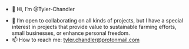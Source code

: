 - 👋 Hi, I’m @Tyler-Chandler
<!-- - 👀 I’m interested in ... -->
<!-- - 🌱 I’m currently learning ... -->
- 💞️ I’m open to collaborating on all kinds of projects, but I have a special interest in projects that provide value to sustainable farming efforts, small businesses, or enhance personal freedom. 
- 📫 How to reach me: tyler.chandler@protonmail.com

<!---
Tyler-Chandler/Tyler-Chandler is a ✨ special ✨ repository because its `README.md` (this file) appears on your GitHub profile.
You can click the Preview link to take a look at your changes.
--->
